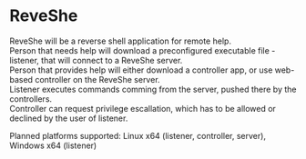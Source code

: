 # ReveShe
ReveShe will be a reverse shell application for remote help.  
Person that needs help will download a preconfigured executable file - listener, that will connect to a ReveShe server.  
Person that provides help will either download a controller app, or use web-based controller on the ReveShe server.  
Listener executes commands comming from the server, pushed there by the controllers.  
Controller can request privilege escallation, which has to be allowed or declined by the user of listener.  

Planned platforms supported: Linux x64 (listener, controller, server), Windows x64 (listener)
